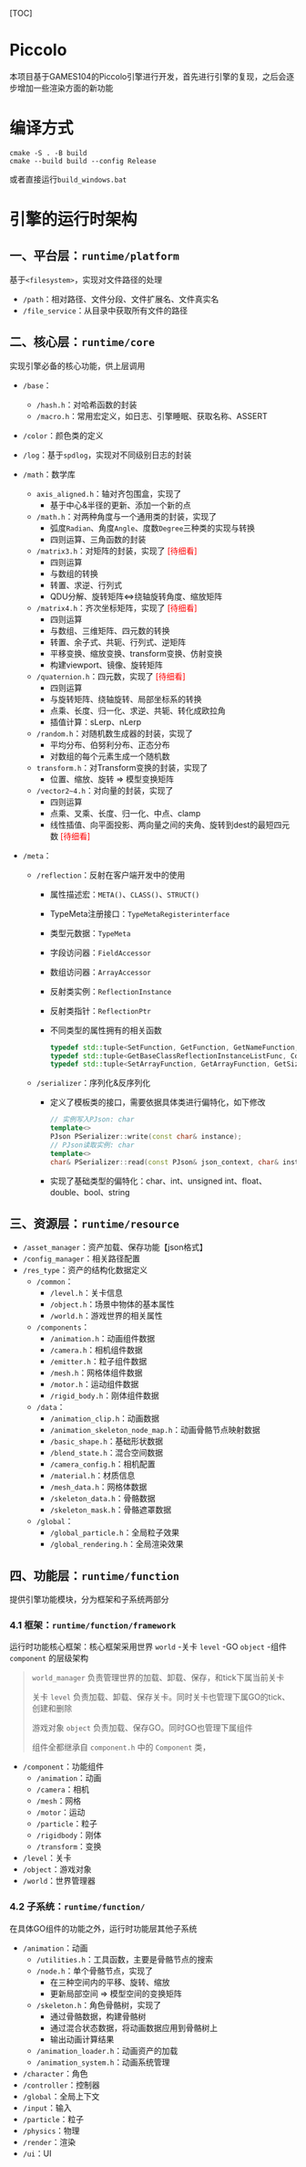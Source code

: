 [TOC]

# Piccolo

本项目基于GAMES104的Piccolo引擎进行开发，首先进行引擎的复现，之后会逐步增加一些渲染方面的新功能

# 编译方式

```shell
cmake -S . -B build
cmake --build build --config Release
```

或者直接运行`build_windows.bat`

# 引擎的运行时架构

## 一、平台层：`runtime/platform`

基于`<filesystem>`，实现对文件路径的处理

- `/path`：相对路径、文件分段、文件扩展名、文件真实名
- `/file_service`：从目录中获取所有文件的路径

## 二、核心层：`runtime/core`

实现引擎必备的核心功能，供上层调用

- `/base`：

  - `/hash.h`：对哈希函数的封装
  - `/macro.h`：常用宏定义，如日志、引擎睡眠、获取名称、ASSERT

- `/color`：颜色类的定义

- `/log`：基于`spdlog`，实现对不同级别日志的封装

- `/math`：数学库

  - `axis_aligned.h`：轴对齐包围盒，实现了
    - 基于中心&半径的更新、添加一个新的点
  - `/math.h`：对两种角度与一个通用类的封装，实现了
    - 弧度`Radian`、角度`Angle`、度数`Degree`三种类的实现与转换
    - 四则运算、三角函数的封装
  - `/matrix3.h`：对矩阵的封装，实现了 <font color="red">[待细看]</font>
    - 四则运算
    - 与数组的转换
    - 转置、求逆、行列式
    - QDU分解、旋转矩阵<=>绕轴旋转角度、缩放矩阵
  - `/matrix4.h`：齐次坐标矩阵，实现了 <font color="red">[待细看]</font>
    - 四则运算
    - 与数组、三维矩阵、四元数的转换
    - 转置、余子式、共轭、行列式、逆矩阵
    - 平移变换、缩放变换、transform变换、仿射变换
    - 构建viewport、镜像、旋转矩阵
  - `/quaternion.h`：四元数，实现了 <font color="red">[待细看]</font>
    - 四则运算
    - 与旋转矩阵、绕轴旋转、局部坐标系的转换
    - 点乘、长度、归一化、求逆、共轭、转化成欧拉角
    - 插值计算：sLerp、nLerp
  - `/random.h`：对随机数生成器的封装，实现了
    - 平均分布、伯努利分布、正态分布
    - 对数组的每个元素生成一个随机数
  - `transform.h`：对Transform变换的封装，实现了
    - 位置、缩放、旋转 => 模型变换矩阵
  - `/vector2~4.h`：对向量的封装，实现了
    - 四则运算
    - 点乘、叉乘、长度、归一化、中点、clamp
    - 线性插值、向平面投影、两向量之间的夹角、旋转到dest的最短四元数 <font color="red">[待细看]</font>

- `/meta`：

  - `/reflection`：反射在客户端开发中的使用

    - 属性描述宏：`META()`、`CLASS()`、`STRUCT()`

    - TypeMeta注册接口：`TypeMetaRegisterinterface`

    - 类型元数据：`TypeMeta`

    - 字段访问器：`FieldAccessor`

    - 数组访问器：`ArrayAccessor`

    - 反射类实例：`ReflectionInstance`

    - 反射类指针：`ReflectionPtr`

    - 不同类型的属性拥有的相关函数

      ```c++
      typedef std::tuple<SetFunction, GetFunction, GetNameFunction, GetNameFunction, GetNameFunction, GetBoolFunction>     FieldFunctionTuple;
      typedef std::tuple<GetBaseClassReflectionInstanceListFunc, ConstructorWithPJson, WritePJsonByName, WritePJsonByName> ClassFunctionTuple;
      typedef std::tuple<SetArrayFunction, GetArrayFunction, GetSizeFunction, GetNameFunction, GetNameFunction>            ArrayFunctionTuple;
      ```

  - `/serializer`：序列化&反序列化

    - 定义了模板类的接口，需要依据具体类进行偏特化，如下修改

      ```c++
      // 实例写入PJson: char
      template<>
      PJson PSerializer::write(const char& instance);
      // PJson读取实例: char
      template<>
      char& PSerializer::read(const PJson& json_context, char& instance);
      ```

    - 实现了基础类型的偏特化：char、int、unsigned int、float、double、bool、string

## 三、资源层：`runtime/resource`

- `/asset_manager`：资产加载、保存功能【json格式】
- `/config_manager`：相关路径配置
- `/res_type`：资产的结构化数据定义
  - `/common`：
    - `/level.h`：关卡信息
    - `/object.h`：场景中物体的基本属性
    - `/world.h`：游戏世界的相关属性
  - `/components`：
    - `/animation.h`：动画组件数据
    - `/camera.h`：相机组件数据
    - `/emitter.h`：粒子组件数据
    - `/mesh.h`：网格体组件数据
    - `/motor.h`：运动组件数据
    - `/rigid_body.h`：刚体组件数据
  - `/data`：
    - `/animation_clip.h`：动画数据
    - `/animation_skeleton_node_map.h`：动画骨骼节点映射数据
    - `/basic_shape.h`：基础形状数据
    - `/blend_state.h`：混合空间数据
    - `/camera_config.h`：相机配置
    - `/material.h`：材质信息
    - `/mesh_data.h`：网格体数据
    - `/skeleton_data.h`：骨骼数据
    - `/skeleton_mask.h`：骨骼遮罩数据
  - `/global`：
    - `/global_particle.h`：全局粒子效果
    - `/global_rendering.h`：全局渲染效果

## 四、功能层：`runtime/function`

提供引擎功能模块，分为框架和子系统两部分

### 4.1	框架：`runtime/function/framework`

运行时功能核心框架：核心框架采用世界 `world` -关卡 `level` -GO `object` -组件 `component` 的层级架构

>  `world_manager` 负责管理世界的加载、卸载、保存，和tick下属当前关卡
>
> 关卡 `level` 负责加载、卸载、保存关卡。同时关卡也管理下属GO的tick、创建和删除
>
> 游戏对象 `object` 负责加载、保存GO。同时GO也管理下属组件
>
> 组件全都继承自 `component.h` 中的 `Component` 类，

- `/component`：功能组件
  - `/animation`：动画
  - `/camera`：相机
  - `/mesh`：网格
  - `/motor`：运动
  - `/particle`：粒子
  - `/rigidbody`：刚体
  - `/transform`：变换
- `/level`：关卡
- `/object`：游戏对象
- `/world`：世界管理器

### 4.2	子系统：`runtime/function/`

在具体GO组件的功能之外，运行时功能层其他子系统

-  `/animation`：动画
   -  `/utilities.h`：工具函数，主要是骨骼节点的搜索
   -  `/node.h`：单个骨骼节点，实现了
      -  在三种空间内的平移、旋转、缩放
      -  更新局部空间 => 模型空间的变换矩阵
   -  `/skeleton.h`：角色骨骼树，实现了
      -  通过骨骼数据，构建骨骼树
      -  通过混合状态数据，将动画数据应用到骨骼树上
      -  输出动画计算结果
   -  `/animation_loader.h`：动画资产的加载
   -  `/animation_system.h`：动画系统管理
-  `/character`：角色
-  `/controller`：控制器
-  `/global`：全局上下文
-  `/input`：输入
-  `/particle`：粒子
-  `/physics`：物理
-  `/render`：渲染
-  `/ui`：UI
